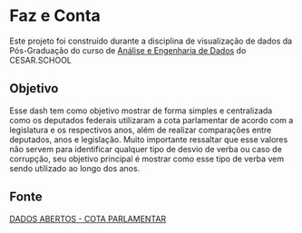 # Faz e Conta

Este projeto foi construído durante a disciplina de visualização de dados da Pós-Graduação do curso de [Análise e Engenharia de Dados](https://www.cesar.school/especializacao-em-analise-e-engenharia-de-dados/) do CESAR.SCHOOL


## Objetivo

Esse dash tem como objetivo mostrar de forma simples e centralizada como os deputados federais utilizaram a cota parlamentar de acordo com a legislatura e os respectivos anos, além de realizar comparações entre deputados, anos e legislação. Muito importante ressaltar que esse valores não servem para identificar qualquer tipo de desvio de verba ou caso de corrupção, seu objetivo principal é mostrar como esse tipo de verba vem sendo utilizado ao longo dos anos.

## Fonte
[DADOS ABERTOS - COTA PARLAMENTAR](https://www2.camara.leg.br/transparencia/cota-para-exercicio-da-atividade-parlamentar/dados-abertos-cota-parlamentar)

